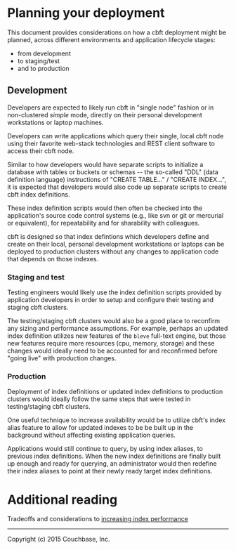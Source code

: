 # Planning your deployment

This document provides considerations on how a cbft deployment might
be planned, across different environments and application lifecycle
stages:

- from development
- to staging/test
- and to production

## Development

Developers are expected to likely run cbft in "single node" fashion or
in non-clustered _simple_ mode, directly on their personal development
workstations or laptop machines.

Developers can write applications which query their single, local cbft
node using their favorite web-stack technologies and REST client
software to access their cbft node.

Similar to how developers would have separate scripts to initialize a
database with tables or buckets or schemas -- the so-called "DDL"
(data definition language) instructions of "CREATE TABLE..." / "CREATE
INDEX...", it is expected that developers would also code up separate
scripts to create cbft index definitions.

These index definition scripts would then often be checked into the
application's source code control systems (e.g., like svn or git or
mercurial or equivalent), for repeatability and for sharability with
colleagues.

cbft is designed so that index defintions which developers define and
create on their local, personal development workstations or laptops
can be deployed to production clusters without any changes to
application code that depends on those indexes.

### Staging and test

Testing engineers would likely use the index definition scripts
provided by application developers in order to setup and configure
their testing and staging cbft clusters.

The testing/staging cbft clusters would also be a good place to
reconfirm any sizing and performance assumptions.  For example,
perhaps an updated index definition utilizes new features of the
```bleve``` full-text engine, but those new features require more
resources (cpu, memory, storage) and these changes would ideally need
to be accounted for and reconfirmed before "going live" with
production changes.

### Production

Deployment of index definitions or updated index definitions to
production clusters would ideally follow the same steps that were
tested in testing/staging cbft clusters.

One useful technique to increase availability would be to utilize
cbft's index alias feature to allow for updated indexes to be be built
up in the background without affecting existing application queries.

Applications would still continue to query, by using index aliases, to
previous index definitions.  When the new index definitions are
finally built up enough and ready for querying, an administrator would
then redefine their index aliases to point at their newly ready target
index definitions.

# Additional reading

Tradeoffs and considerations to [increasing index
performance](../dev-guide/performance)

---

Copyright (c) 2015 Couchbase, Inc.
